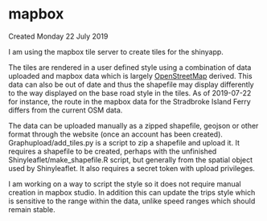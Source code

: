 # mapbox
Created Monday 22 July 2019

I am using the mapbox tile server to create tiles for the shinyapp. 

The tiles are rendered in a user defined style using a combination of data uploaded and mapbox data which is largely [OpenStreetMap](../../OpenStreetMap.md) derived. This data can also be out of date and thus the shapefile may display differently to the way displayed on the base road style in the tiles. As of 2019-07-22 for instance, the route in the mapbox data for the Stradbroke Island Ferry differs from the current OSM data.

The data can be uploaded manually as a zipped shapefile, geojson or other format through the website (once an account has been created). Graphupload/add_tiles.py is a script to zip a shapefile and upload it. It requires a shapefile to be created, perhaps with the unfinished Shinyleaflet/make_shapefile.R script, but generally from the spatial object used by Shinyleaflet. It also requires a secret token with upload privileges.

I am working on a way to script the style so it does not require manual creation in mapbox studio. In addition this can update the trips style which is sensitive to the range within the data, unlike speed ranges which should remain stable.

